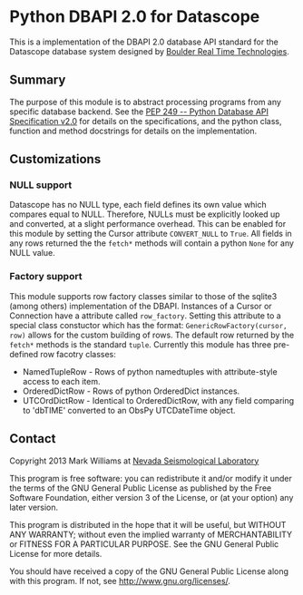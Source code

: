 Python DBAPI 2.0 for Datascope
==============================

This is a implementation of the DBAPI 2.0 database API standard for the Datascope database system designed by [Boulder Real Time Technologies](http://brtt.com).


Summary
-------

The purpose of this module is to abstract processing programs from any specific database backend. See the [PEP 249 -- Python Database API Specification v2.0](http://www.python.org/dev/peps/pep-0249/) for details on the specifications, and the python class, function and method docstrings for details on the implementation.

Customizations
--------------
### NULL support

Datascope has no NULL type, each field defines its own value which compares equal to NULL. Therefore, NULLs must be explicitly looked up and converted, at a slight performance overhead. This can be enabled for this module by setting the Cursor attribute `CONVERT_NULL` to `True`. All fields in any rows returned the the `fetch*` methods will contain a python `None` for any NULL value. 

### Factory support

This module supports row factory classes similar to those of the sqlite3 (among others) implementation of the DBAPI. Instances of a Cursor or Connection have a attribute called `row_factory`. Setting this attribute to a special class constuctor which has the format: `GenericRowFactory(cursor, row)` allows for the custom building of rows. The default row returned by the `fetch*` methods is the standard `tuple`. Currently this module has three pre-defined row facotry classes:
* NamedTupleRow - Rows of python namedtuples with attribute-style access to each item.
* OrderedDictRow - Rows of python OrderedDict instances.
* UTCOrdDictRow - Identical to OrderedDictRow, with any field comparing to 'dbTIME' converted to an ObsPy UTCDateTime object.

Contact
-------

Copyright 2013 Mark Williams at [Nevada Seismological Laboratory](http://www.seismo.unr.edu/Faculty/29)

This program is free software: you can redistribute it and/or modify
it under the terms of the GNU General Public License as published by
the Free Software Foundation, either version 3 of the License, or
(at your option) any later version.

This program is distributed in the hope that it will be useful,
but WITHOUT ANY WARRANTY; without even the implied warranty of
MERCHANTABILITY or FITNESS FOR A PARTICULAR PURPOSE.  See the
GNU General Public License for more details.

You should have received a copy of the GNU General Public License
along with this program.  If not, see <http://www.gnu.org/licenses/>.


